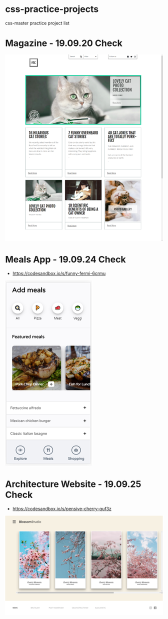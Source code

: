 # css-practice-projects
css-master practice project list

# Magazine - 19.09.20 Check

<img src="./19-09-20 check.png">

# Meals App - 19.09.24 Check

* https://codesandbox.io/s/funny-fermi-6crmu

<img src="./19-09-24 check.png">

# Architecture Website - 19.09.25 Check

* https://codesandbox.io/s/pensive-cherry-quf3z

<img src="./19-09-25 check.png">